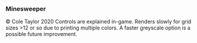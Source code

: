 ### Minesweeper

© Cole Taylor 2020
Controls are explained in-game. Renders slowly for grid sizes >12 or so due to printing multiple colors. A faster greyscale option is a possible future improvement. 
